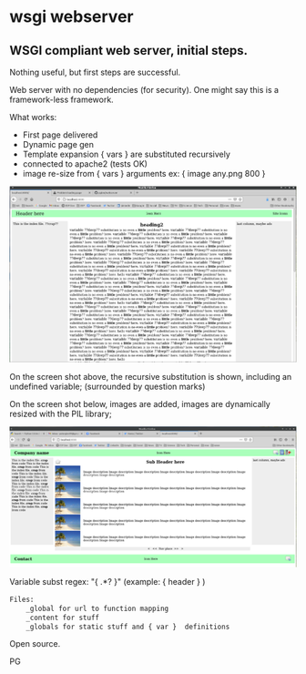# wsgi webserver

## WSGI compliant web server, initial steps.

 Nothing useful, but first steps are successful.

 Web server with no dependencies (for security). One might say this is a framework-less framework.

 What works:

   * First page delivered
   * Dynamic page gen
   * Template expansion { vars } are substituted recursively
   * connected to apache2 (tests OK)
   * image re-size from { vars } arguments ex: { image any.png 800 }

 ![screen shot for template](initial.png)

 On the screen shot above, the recursive substitution is shown, including
 an undefined variable; (surrounded by question marks)

 On the screen shot below, images are added, images are dynamically resized with the PIL
 library;

  ![screen shot of image processing](next_step.png)

  Variable subst regex: "{ .*? }"  (example: { header } )

    Files:
        _global for url to function mapping
        _content for stuff
        _globals for static stuff and { var }  definitions

 Open source.

 PG